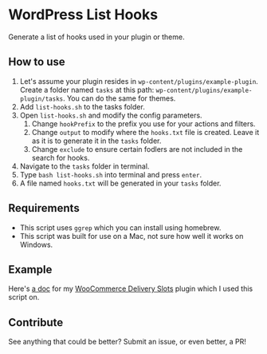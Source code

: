 # WordPress List Hooks
Generate a list of hooks used in your plugin or theme.

## How to use
1. Let's assume your plugin resides in `wp-content/plugins/example-plugin`. Create a folder named `tasks` at this path: `wp-content/plugins/example-plugin/tasks`. You can do the same for themes.
1. Add `list-hooks.sh` to the tasks folder.
1. Open `list-hooks.sh` and modify the config parameters.
    1. Change `hookPrefix` to the prefix you use for your actions and filters.
    1. Change `output` to modify where the `hooks.txt` file is created. Leave it as it is to generate it in the `tasks` folder.
    1. Change `exclude` to ensure certain fodlers are not included in the search for hooks.
1. Navigate to the `tasks` folder in terminal.
1. Type `bash list-hooks.sh` into terminal and press `enter`.
1. A file named `hooks.txt` will be generated in your `tasks` folder.

## Requirements
* This script uses `ggrep` which you can install using homebrew.
* This script was built for use on a Mac, not sure how well it works on Windows.

## Example
Here's [a doc](https://docs.iconicwp.com/article/196-available-hooks-actions-and-filters) for my [WooCommerce Delivery Slots](https://iconicwp.com/products/woocommerce-delivery-slots/) plugin which I used this script on.

## Contribute
See anything that could be better? Submit an issue, or even better, a PR!
